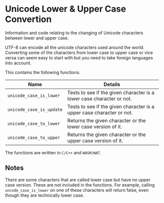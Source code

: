 # Unicode Lower & Upper Case Convertion

Information and code relating to the changing of Unicode characters between lower and upper case.

UTF-8 can encode all the unicode characters used around the world. Converting some of the characters from lower case to upper case or vice versa can seem easy to start with but you need to take foreign languages into account.

This contains the following functions.

|Name|Details|
|---|---|
|`unicode_case_is_lower`|Tests to see if the given character is a lower case character or not.|
|`unicode_case_is_update`|Tests to see if the given character is a upper case character or not.|
|`unicode_case_to_lower`|Returns the given character or the lower case version of it.|
|`unicode_case_to_upper`|Returns the given character or the upper case version of it.|

The functions are written in `C/C++` and `WASM/WAT`.

## Notes

There are some characters that are called lower case but have no upper case version. These are not included in the functions. For example, calling `uncode_case_is_lower` on one of these characters will return false, even though they are technically lower case.


